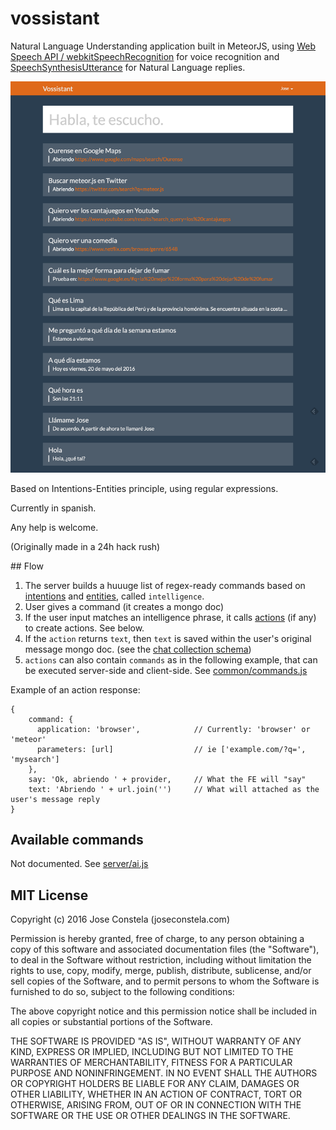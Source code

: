 # vossistant

Natural Language Understanding application built in MeteorJS, using [Web Speech API / webkitSpeechRecognition](https://developer.mozilla.org/en-US/docs/Web/API/Web_Speech_API) for voice recognition and [SpeechSynthesisUtterance](https://developer.mozilla.org/en-US/docs/Web/API/SpeechSynthesisUtterance) for Natural Language replies.

![screenshoot](private/screenshot.png)

Based on Intentions-Entities principle, using regular expressions.

Currently in spanish.

Any help is welcome.

(Originally made in a 24h hack rush)

## Flow

1. The server builds a huuuge list of regex-ready commands based on [intentions](https://github.com/joseconstela/vossistant/blob/master/server/ai.js#L1) and [entities](https://github.com/joseconstela/vossistant/blob/master/server/ai.js#54), called ```intelligence```.
2. User gives a command (it creates a mongo doc)
3. If the user input matches an intelligence phrase, it calls [actions](https://github.com/joseconstela/vossistant/blob/master/server/actions.js) (if any) to create actions. See below.
4. If the ```action``` returns ```text```, then ```text``` is saved within the user's original message mongo doc. (see the [chat collection schema](https://github.com/joseconstela/vossistant/blob/master/common/collections.js))
5. ```actions``` can also contain ```commands``` as in the following example, that can be executed server-side and client-side. See [common/commands.js](https://github.com/joseconstela/vossistant/blob/master/common/commands.js)

Example of an action response:

    {
        command: {
          application: 'browser',            // Currently: 'browser' or 'meteor'
          parameters: [url]                  // ie ['example.com/?q=', 'mysearch']
        },
        say: 'Ok, abriendo ' + provider,     // What the FE will "say"
        text: 'Abriendo ' + url.join('')     // What will attached as the user's message reply
    }

## Available commands

Not documented. See [server/ai.js](https://github.com/joseconstela/vossistant/blob/master/server/ai.js)

## MIT License

Copyright (c) 2016 Jose Constela (joseconstela.com)

Permission is hereby granted, free of charge, to any person obtaining a copy of this software and associated documentation files (the "Software"), to deal in the Software without restriction, including without limitation the rights to use, copy, modify, merge, publish, distribute, sublicense, and/or sell copies of the Software, and to permit persons to whom the Software is furnished to do so, subject to the following conditions:

The above copyright notice and this permission notice shall be included in all copies or substantial portions of the Software.

THE SOFTWARE IS PROVIDED "AS IS", WITHOUT WARRANTY OF ANY KIND, EXPRESS OR IMPLIED, INCLUDING BUT NOT LIMITED TO THE WARRANTIES OF MERCHANTABILITY, FITNESS FOR A PARTICULAR PURPOSE AND NONINFRINGEMENT. IN NO EVENT SHALL THE AUTHORS OR COPYRIGHT HOLDERS BE LIABLE FOR ANY CLAIM, DAMAGES OR OTHER LIABILITY, WHETHER IN AN ACTION OF CONTRACT, TORT OR OTHERWISE, ARISING FROM, OUT OF OR IN CONNECTION WITH THE SOFTWARE OR THE USE OR OTHER DEALINGS IN THE SOFTWARE.
